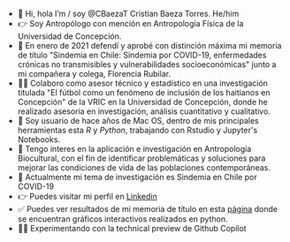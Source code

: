 - 👋 Hi, hola  I’m / soy @CBaezaT Cristian Baeza Torres. He/him
- 👉 Soy Antropólogo con mención en Antropología Física de la Universidad de Concepción.
- 📄 En enero de 2021 defendí y aprobé con distinción máxima mi memoria de título "Sindemia en Chile: Sindemia por COVID-19, enfermedades crónicas no transmisibles y vulnerabilidades socioeconómicas" junto a mi compañera y colega, Florencia Rubilar.
- 👨‍💻 Colaboro como asesor técnico y estadístico en una investigación titulada "El fútbol como un fenómeno de inclusión de los haitianos en Concepción" de la VRIC en la Universidad de Concepción, donde he realizado asesoria en investigación, análisis cuantitativo y cualitativo.
- 🌱 Soy usuario de hace años de Mac OS, dentro de mis principales herramientas esta *R* y *Python*, trabajando con Rstudio y Jupyter's Notebooks.
- 💞️ Tengo interes en la aplicación e investigación en Antropología Biocultural, con el fin de identificar problemáticas y soluciones para mejorar las condiciones de vida de las poblaciones contemporáneas.
- 🦠 Actualmente mi tema de investigación es Sindemia en Chile por COVID-19
- 👉 Puedes visitar mi perfil en [Linkedin](https://www.linkedin.com/in/cristian-baeza-torres-a56160161/)
- ✅ Puedes ver resultados de mi memoria de título en esta [página](https://cbaezat.github.io/tesis/) donde se encuentran gráficos interactivos realizados en python. 
- 👨‍💻 Experimentando con la technical preview de Github Copilot
<!---
CBaezaT/CBaezaT is a ✨ special ✨ repository because its `README.md` (this file) appears on your GitHub profile.
You can click the Preview link to take a look at your changes.
--->
